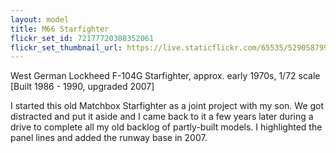 ```yaml
---
layout: model
title: M66 Starfighter
flickr_set_id: 72177720308352061
flickr_set_thumbnail_url: https://live.staticflickr.com/65535/52905879984_552c68aa34_m.jpg
---
```


West German Lockheed F-104G Starfighter, approx. early 1970s, 1/72 scale  [Built 1986 - 1990, upgraded 2007]

I started this old Matchbox Starfighter as a joint project with my son. We got distracted and put it aside and I came back to it a few years later during a drive to complete all my old backlog of partly-built models. I highlighted the panel lines and added the runway base in 2007.


